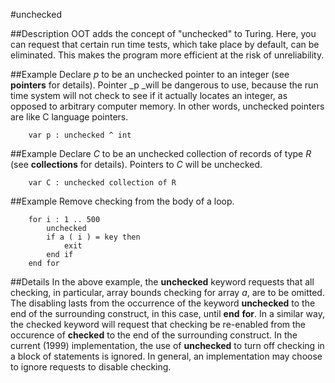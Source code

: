 
#unchecked

##Description
OOT adds the concept of "unchecked" to Turing. Here, you can request that certain run time tests, which take place by default, can be eliminated. This  makes the program more efficient  at the risk of unreliability.



##Example
Declare _p_ to be an unchecked pointer to an integer (see **pointers** for details). Pointer _p _will be dangerous to use, because the run time system will not check to see if it actually locates an integer, as opposed to arbitrary computer memory. In other words, unchecked pointers are like C language pointers.


        var p : unchecked ^ int
##Example
Declare _C_ to be an unchecked collection of records of type _R_ (see **collections** for details). Pointers to _C_ will be unchecked.


        var C : unchecked collection of R
##Example
Remove checking from the body of a loop.


        for i : 1 .. 500
            unchecked
            if a ( i ) = key then
                exit
            end if
        end for
##Details
In the above example, the **unchecked** keyword requests that all checking, in particular, array bounds checking for array _a_, are to be omitted. The disabling lasts from the occurrence of the keyword **unchecked** to the end of the surrounding construct, in this case, until **end** **for**. In a similar way, the checked keyword will request that checking be re-enabled from the occurence of **checked** to the end of the surrounding construct.
In the current (1999) implementation, the use of **unchecked** to turn off checking in a block of statements is ignored. In general, an implementation may choose to ignore requests to disable checking.


